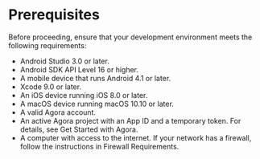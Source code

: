 # Prerequisites

Before proceeding, ensure that your development environment meets the following requirements:

<ul>
<li props="android">Android Studio 3.0 or later.</li>
<li props="android">Android SDK API Level 16 or higher.</li>
<li props="android">A mobile device that runs Android 4.1 or later.</li>
<li props="ios mac">Xcode 9.0 or later.</li>
<li props="ios">An iOS device running iOS 8.0 or later.</li>
<li props="mac">A macOS device running macOS 10.10 or later.</li>
<li>A valid <xref href="https://console.agora.io/" scope="external" format="html">Agora account</xref>.</li>
<li>An active Agora project with an App ID and a temporary token. For details, see <xref href="https://docs.agora.io/en/Agora%20Platform/get_appid_token" scope="external" format="html">Get Started with Agora</xref>.</li>
<li>A computer with access to the internet. If your network has a firewall, follow the instructions in <xref href="https://docs.agora.io/en/Agora%20Platform/firewall" format="html" scope="external">Firewall Requirements</xref>.</li>
</ul>